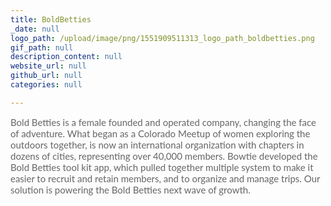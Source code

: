```yaml
---
title: BoldBetties
_date: null
logo_path: /upload/image/png/1551909511313_logo_path_boldbetties.png
gif_path: null
description_content: null
website_url: null
github_url: null
categories: null

---
```

<p><span style="color: #666666; font-family: Lato, Helvetica, sans-serif; font-size: 15px;">Bold Betties is a female founded and operated company, changing the face of adventure. What began as a Colorado Meetup of women exploring the outdoors together, is now an international organization with chapters in dozens of cities, representing over 40,000 members. Bowtie developed the Bold Betties tool kit app, which pulled together multiple system to make it easier to recruit and retain members, and to organize and manage trips. Our solution is powering the Bold Betties next wave of growth.</span></p>
